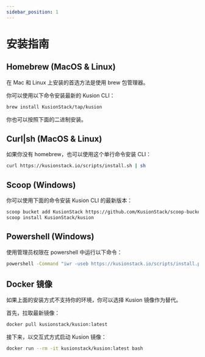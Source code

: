 ```yaml
---
sidebar_position: 1
---
```


# 安装指南

## Homebrew (MacOS & Linux)

在 Mac 和 Linux 上安装的首选方法是使用 brew 包管理器。

你可以使用以下命令安装最新的 Kusion CLI：

```bash
brew install KusionStack/tap/kusion
```

你也可以按照下面的二进制安装。

## Curl|sh (MacOS & Linux)

如果你没有 homebrew，也可以使用这个单行命令安装 CLI：

```bash
curl https://kusionstack.io/scripts/install.sh | sh
```

## Scoop (Windows)

你可以使用下面的命令安装 Kusion CLI 的最新版本：

```bash
scoop bucket add KusionStack https://github.com/KusionStack/scoop-bucket.git
scoop install KusionStack/kusion
``` 

## Powershell (Windows)

使用管理员权限在 powershell 中运行以下命令：

```bash
powershell -Command "iwr -useb https://kusionstack.io/scripts/install.ps1 | iex"
```

## Docker 镜像

如果上面的安装方式不支持你的环境，你可以选择 Kusion 镜像作为替代。

首先，拉取最新镜像：

```bash
docker pull kusionstack/kusion:latest
```

接下来，以交互式方式启动 Kusion 镜像：

```bash
docker run --rm -it kusionstack/kusion:latest bash
```
